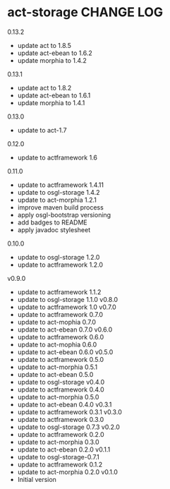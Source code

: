 # act-storage CHANGE LOG

0.13.2
* update act to 1.8.5
* update act-ebean to 1.6.2
* update morphia to 1.4.2

0.13.1
* update act to 1.8.2
* update act-ebean to 1.6.1
* update morphia to 1.4.1

0.13.0
* update to act-1.7

0.12.0
* update to actframework 1.6

0.11.0
* update to actframework 1.4.11
* update to osgl-storage 1.4.2
* update to act-morphia 1.2.1
* improve maven build process
* apply osgl-bootstrap versioning
* add badges to README
* apply javadoc stylesheet


0.10.0
* update to osgl-storage 1.2.0
* update to actframework 1.2.0

v0.9.0
- update to actframework 1.1.2
- update to osgl-storage 1.1.0
v0.8.0
- update to actframework 1.0
v0.7.0
 - update to actframework 0.7.0
 - update to act-mophia 0.7.0
 - update to act-ebean 0.7.0
v0.6.0
 - update to actframework 0.6.0
 - update to act-mophia 0.6.0
 - update to act-ebean 0.6.0
v0.5.0
 - update to actframework 0.5.0
 - update to act-morphia 0.5.1
 - update to act-ebean 0.5.0
 - update to osgl-storage
v0.4.0
 - update to actframework 0.4.0
 - update to act-morphia 0.5.0
 - update to act-ebean 0.4.0
v0.3.1
 - update to actframework 0.3.1
v0.3.0
 - update to actframework 0.3.0
 - update to osgl-storage 0.7.3
v0.2.0
 - update to actframework 0.2.0
 - update to act-morphia 0.3.0
 - update to act-ebean 0.2.0
v0.1.1
 - update to osgl-storage-0.7.1
 - update to actframework 0.1.2
 - update to act-morphia 0.2.0
v0.1.0
 - Initial version
